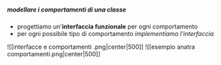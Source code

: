 ##### modellare i comportamenti di una classe
- progettiamo un'**interfaccia funzionale** per ogni comportamento
- per ogni possibile tipo di comportamento *implementiamo l'interfaccia*

![[interfacce e comportamenti .png|center|500]]
![[esempio anatra comportamenti.png|center|500]]